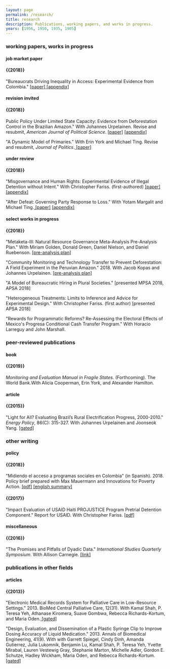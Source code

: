 ```yaml
---
layout: page
permalink: /research/
title: research
description: Publications, working papers, and works in progress.
years: [1956, 1950, 1935, 1905]
---
```

<h3> working papers, works in progress</h3>

<h4> job market paper </h4>
<h4 class="year">{{2018}}</h4>
"Bureaucrats Driving Inequality in Access: Experimental Evidence from Colombia." <a href="https://taraslough.github.io/assets/pdf/JMP.pdf"  target="_blank"> [paper]</a><a href="https://taraslough.github.io/assets/pdf/JMP_appendix.pdf"  target="_blank"> [appendix]</a>

<h4> revision invited</h4>

<h4 class="year">{{2018}}</h4>
Public Policy Under Limited State Capacity: Evidence from Deforestation Control in the Brazilian Amazon."  With Johannes Urpelainen.  Revise and resubmit, <i>American Journal of Political Science</i>. <a href="https://taraslough.github.io/assets/pdf/Deforest_paper.pdf"  target="_blank"> [paper]</a>
<a href="https://taraslough.github.io/assets/pdf/Deforest_appendix.pdf"  target="_blank"> [appendix]</a>

"A Dynamic Model of Primaries." With Erin York and Michael Ting. Revise and resubmit, <i>Journal of Politics</i>.<a href="https://taraslough.github.io/assets/pdf/DP.pdf
"  target="_blank"> [paper]</a>


<h4> under review</h4>
<h4 class="year">{{2018}}</h4>
"Misgovernance and Human Rights: Experimental Evidence of Illegal Detention without Intent." With Christopher Fariss. (first-authored) <a href="https://taraslough.github.io/assets/pdf/Haiti_paper.pdf
"  target="_blank"> [paper]</a>
<a href="https://taraslough.github.io/assets/pdf/Haiti_appendix.pdf
"  target="_blank"> [appendix]</a>

"After Defeat: Governing Party Response to Loss." With Yotam Margalit and Michael Ting.<a href="https://taraslough.github.io/assets/pdf/RtL_paper.pdf
"  target="_blank"> [paper]</a>
<a href="https://taraslough.github.io/assets/pdf/RtL_appendix.pdf
"  target="_blank"> [appendix]</a>


<h4> select works in progress </h4>

<h4 class="year">{{2018}}</h4>

"Metaketa-III: Natural Resource Governance Meta-Analysis Pre-Analysis Plan." With Miriam Golden, Donald Green, Daniel Nielson, and Daniel Ruebenson. <a href="http://egap.org/registration/2815"  target="_blank"> [pre-analysis plan]</a>

"Community Monitoring and Technology Transfer to Prevent Deforestation: A Field Experiment in the Peruvian Amazon." 2018. With Jacob Kopas and Johannes Urpelainen. <a href="http://egap.org/registration/2822"  target="_blank"> [pre-analysis plan]</a>

"A Model of Bureaucratic Hiring in Plural Societies." [presented MPSA 2018, APSA 2018]

"Heterogeneous Treatments: Limits to Inference and Advice for Experimental Design." With Christopher Fariss. (first author) [presented APSA 2018]

"Rewards for Programmatic Reforms? Re-Assessing the Electoral Effects of Mexico's Progresa Conditional Cash Transfer Program." With Horacio Larreguy and John Marshall.










<h3> peer-reviewed publications </h3>

<h4> book</h4>
<h4 class="year">{{2019}}</h4>
<i>Monitoring and Evaluation Manual in Fragile States.</i>  (Forthcoming). The World Bank.With Alicia Cooperman, Erin York, and Alexander Hamilton.


<h4>article</h4>
<h4 class="year">{{2015}}</h4>
"Light for All? Evaluating Brazil’s Rural Electrification Progress, 2000-2010." <i>Energy Policy</i>, 86(C): 315-327. With Johannes Urpelainen and Joonseok Yang. <a href="https://www.sciencedirect.com/science/article/pii/S0301421515300124#f0030"  target="_blank">[gated]</a>

<h3> other writing</h3>

<h4> policy</h4>
<h4 class="year">{{2018}}</h4>
"Midiendo el acceso a programas sociales en Colombia" (in Spanish). 2018. Policy brief prepared with Max Mauermann and Innovations for Poverty Action. <a href="https://www.poverty-action.org/publication/midiendo-el-acceso-programas-sociales-en-colombia"  target="_blank">[pdf]</a>
<a href="
https://www.poverty-action.org/study/measuring-access-social-services-colombia"  target="_blank">[english summary]</a>

<h4 class="year">{{2017}}</h4>
"Impact Evaluation of USAID Haiti PROJUSTICE Program Pretrial Detention Component." Report for USAID. With Christopher Fariss. <a href="https://pdf.usaid.gov/pdf_docs/pa00mz6b.pdf"  target="_blank">[pdf]</a>

<h4> miscellaneous</h4>
<h4 class="year">{{2016}}</h4>
"The Promises and Pitfalls of Dyadic Data." <i>International Studies Quarterly Symposium</i>. With Allison Carnegie. <a href="https://www.isanet.org/Publications/ISQ/Posts/ID/5188/The-Promises-and-Pitfalls-of-Dyadic-Data"  target="_blank"> [link]</a>

<h3> publications in other fields </h3>
<h4> articles </h4>
<h4 class="year">{{2013}}</h4>
"Electronic Medical Records System for Palliative Care in Low-Resource Settings." 2013. BioMed Central Palliative Care, 12(31). With Kamal Shah, P. Teresa Yeh, Athanase Kiromera, Suave Gombwa, Rebecca Richards-Kortum, and Maria Oden.<a href="https://www.ncbi.nlm.nih.gov/pubmed/23941694"  target="_blank"> [gated]</a>


"Design, Evaluation, and Dissemination of a Plastic Syringe Clip to Improve Dosing Accuracy of Liquid Medication." 2013. Annals of Biomedical Engineering, 41(9). With with Garrett Spiegel, Cindy Dinh, Amanda Gutierrez, Julia Lukomnik, Benjamin Lu, Kamal Shah, P. Teresa Yeh, Yvette Mirabal, Lauren Vestewig Gray, Stephanie Marton, Michelle Adler, Gordon E. Schutze, Hadley Wickham, Maria Oden, and Rebecca Richards-Kortum.<a href="https://link.springer.com/content/pdf/10.1007/s10439-013-0780-z.pdf"  target="_blank"> [gated]</a>
